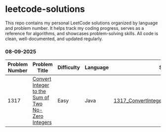 # leetcode-solutions
This repo contains my personal LeetCode solutions organized by language and problem number. It helps track my coding progress, serves as a reference for algorithms, and showcases problem-solving skills. All code is clean, well-documented, and updated regularly.

### 08-09-2025

| Problem Number | Problem Title                                             | Difficulty | Language | Solution Link                                                         | Notes                               |
|----------------|-----------------------------------------------------------|------------|----------|---------------------------------------------------------------------|-----------------------------------|
| 1317           | [Convert Integer to the Sum of Two No-Zero Integers](https://leetcode.com/problems/convert-integer-to-the-sum-of-two-no-zero-integers/) | Easy       | Java     | [1317_ConvertIntegerToSumTwoNoZeroIntegers.java](https://github.com/vaibhhaav/leetcode-solutions/blob/main/1317_ConvertIntegerToSumTwoNoZeroIntegers.java) | Used string check to avoid zeros. |

